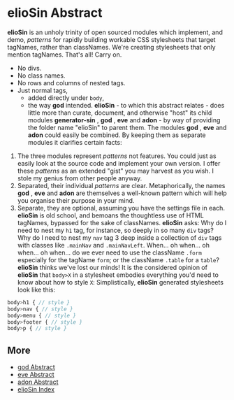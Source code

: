 # elioSin Abstract
**elioSin** is an unholy trinity of open sourced modules which implement, and demo, _patterns_ for rapidly building workable CSS stylesheets that target tagNames, rather than classNames.
We're creating stylesheets that only mention tagNames. That's all! Carry on.
- No divs.
- No class names.
- No rows and columns of nested tags.
- Just normal tags,
  - added directly under `body`,
  - the way **god** intended.
**elioSin** - to which this abstract relates - does little more than curate, document, and otherwise "host" its child modules **generator-sin** , **god** , **eve** and **adon** - by way of providing the folder name "elioSin" to parent them.
The modules **god** , **eve** and **adon** could easily be combined. By keeping them as separate modules it clarifies certain facts:
1. The three modules represent _patterns_ not features. You could just as easily look at the source code and implement your own version. I offer these _patterns_ as an extended "gist" you may harvest as you wish. I stole my genius from other people anyway.
2. Separated, their individual _patterns_ are clear. Metaphorically, the names **god** , **eve** and **adon** are themselves a well-known pattern which will help you organise their purpose in your mind.
3. Separate, they are optional, assuming you have the settings file in each.
**elioSin** is old school, and bemoans the thoughtless use of HTML tagNames, bypassed for the sake of classNames.
**elioSin** asks: Why do I need to nest my `h1` tag, for instance, so deeply in so many `div` tags? Why do I need to nest my `nav` tag 3 deep inside a collection of `div` tags with classes like `.mainNav` and `.mainNavLeft`. When... oh when... oh when... oh when... do we ever need to use the className `.form` especially for the tagName `form`; or the className `.table` for a `table`?
**elioSin** thinks we've lost our minds!
It is the considered opinion of **elioSin** that `body>X` in a stylesheet embodies everything you'd need to know about how to style `X`:
Simplistically, **elioSin** generated stylesheets look like this:
```scss
body>h1 { // style }
body>nav { // style }
body>menu { // style }
body>footer { // style }
body>p { // style }
```
## More
- [god Abstract](https://gitlab.com/eliosin/god/blob/master/doc/abstract.md)
- [eve Abstract](https://gitlab.com/eliosin/eve/blob/master/doc/abstract.md)
- [adon Abstract](https://gitlab.com/eliosin/adon/blob/master/doc/abstract.md)
- [elioSin Index](index.md)
